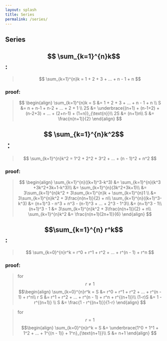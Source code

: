 ```yaml
---
layout: splash
title: Series
permalink: /series/
---
```


## Series

## $$ \sum_{k=1}^{n}k$$:
>$$ \sum_{k=1}^{n}k = 1 + 2 + 3 + ... + n - 1 + n $$
### proof:
>$$
\begin{align}
 \sum_{k=1}^{n}k = S &= 1 + 2 + 3 + ... + n - 1 + n \\
 S &= n + n-1 + n-2 + ... + 2 + 1 \\
 2S &= \underbrace{(n+1) + (n-1+2) + (n-2+3) + ... + (2+n-1) + (1+n)}_{\text{n}}\\
 2S &= (n+1)n\\
  S &= \frac{n(n+1)}{2}
\end{align}
$$

## $$ \sum_{k=1}^{n}k^2$$：
>$$ \sum_{k=1}^{n}k^2 = 1^2 + 2^2 + 3^2 + ... + (n - 1)^2 + n^2 $$
### proof:
>$$
\begin{align}
 \sum_{k=1}^{n}((k+1)^3-k^3) &= \sum_{k=1}^{n}(k^3 +3k^2+3k+1-k^3)\\
    &=  \sum_{k=1}^{n}(3k^2+3k+1)\\
    &= 3\sum_{k=1}^{n}k^2 + 3\sum_{k=1}^{n}k + \sum_{k=1}^{n}1 \\
    &= 3\sum_{k=1}^{n}k^2 + 3\frac{n(n+1)}{2} + n\\
 \sum_{k=1}^{n}((k+1)^3-k^3) &= (n+1)^3 - n^3 + n^3 - (n-1)^3 + ... + 2^3 - 1^3\\
  &= (n+1)^3 - 1\\
(n+1)^3 - 1 &= 3\sum_{k=1}^{n}k^2 + 3\frac{n(n+1)}{2} + n\\
\sum_{k=1}^{n}k^2 &= \frac{n(n+1)(2n+1)}{6}
\end{align}
$$

## $$\sum_{k=1}^{n} r^k$$:
>$$ \sum_{k=0}^{n}r^k = r^0 + r^1 + r^2 + ... + r^(n - 1) + r^n $$
### proof:
> for $$r \ne 1$$
$$\begin{align}
\sum_{k=0}^{n}r^k = S &= r^0 + r^1 + r^2 + ... + r^(n - 1) + r^n\\
r S &= r^1 + r^2 + ... + r^(n - 1) + r^n + r^{(n+1)}\\
(1-r)S &= 1 - r^{(n+1)} \\
S &= \frac{1 - r^{(n+1)}}{1-r}
\end{align}
$$

> for $$r = 1$$
$$\begin{align}
\sum_{k=0}^{n}r^k = S &= \underbrace{1^0 + 1^1 + 1^2 + ... + 1^{(n - 1)} + 1^n}_{\text{n+1}}\\
S &= n+1
\end{align}
$$
